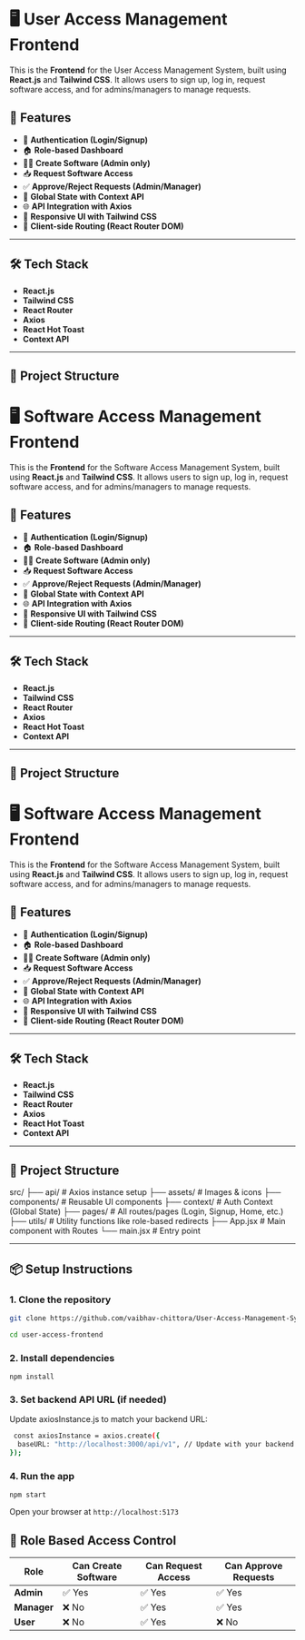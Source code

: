 # 🖥️ User Access Management Frontend

This is the **Frontend** for the User Access Management System, built using **React.js** and **Tailwind CSS**. It allows users to sign up, log in, request software access, and for admins/managers to manage requests.

## 🚀 Features

- 🔐 **Authentication (Login/Signup)**
- 🏠 **Role-based Dashboard**
- 🧑‍💻 **Create Software (Admin only)**
- 📥 **Request Software Access**
- ✅ **Approve/Reject Requests (Admin/Manager)**
- 🔄 **Global State with Context API**
- 🌐 **API Integration with Axios**
- 🎨 **Responsive UI with Tailwind CSS**
- 🧭 **Client-side Routing (React Router DOM)**

---

## 🛠️ Tech Stack

- **React.js**
- **Tailwind CSS**
- **React Router**
- **Axios**
- **React Hot Toast**
- **Context API**

---

## 📁 Project Structure

# 🖥️ Software Access Management Frontend

This is the **Frontend** for the Software Access Management System, built using **React.js** and **Tailwind CSS**. It allows users to sign up, log in, request software access, and for admins/managers to manage requests.

## 🚀 Features

- 🔐 **Authentication (Login/Signup)**
- 🏠 **Role-based Dashboard**
- 🧑‍💻 **Create Software (Admin only)**
- 📥 **Request Software Access**
- ✅ **Approve/Reject Requests (Admin/Manager)**
- 🔄 **Global State with Context API**
- 🌐 **API Integration with Axios**
- 🎨 **Responsive UI with Tailwind CSS**
- 🧭 **Client-side Routing (React Router DOM)**

---

## 🛠️ Tech Stack

- **React.js**
- **Tailwind CSS**
- **React Router**
- **Axios**
- **React Hot Toast**
- **Context API**

---

## 📁 Project Structure

# 🖥️ Software Access Management Frontend

This is the **Frontend** for the Software Access Management System, built using **React.js** and **Tailwind CSS**. It allows users to sign up, log in, request software access, and for admins/managers to manage requests.

## 🚀 Features

- 🔐 **Authentication (Login/Signup)**
- 🏠 **Role-based Dashboard**
- 🧑‍💻 **Create Software (Admin only)**
- 📥 **Request Software Access**
- ✅ **Approve/Reject Requests (Admin/Manager)**
- 🔄 **Global State with Context API**
- 🌐 **API Integration with Axios**
- 🎨 **Responsive UI with Tailwind CSS**
- 🧭 **Client-side Routing (React Router DOM)**

---

## 🛠️ Tech Stack

- **React.js**
- **Tailwind CSS**
- **React Router**
- **Axios**
- **React Hot Toast**
- **Context API**

---

## 📁 Project Structure

src/
├── api/ # Axios instance setup
├── assets/ # Images & icons
├── components/ # Reusable UI components
├── context/ # Auth Context (Global State)
├── pages/ # All routes/pages (Login, Signup, Home, etc.)
├── utils/ # Utility functions like role-based redirects
├── App.jsx # Main component with Routes
└── main.jsx # Entry point

---

## 📦 Setup Instructions

### 1. Clone the repository

```bash
git clone https://github.com/vaibhav-chittora/User-Access-Management-System-Frontend.git

cd user-access-frontend
```

### 2. Install dependencies

`npm install`

### 3. Set backend API URL (if needed)

Update axiosInstance.js to match your backend URL:

```bash
 const axiosInstance = axios.create({
  baseURL: "http://localhost:3000/api/v1", // Update with your backend URL
});

```

### 4. Run the app

`npm start`

Open your browser at `http://localhost:5173`

## 👥 Role Based Access Control

| **Role**    | **Can Create Software** | **Can Request Access** | **Can Approve Requests** |
| ----------- | ----------------------- | ---------------------- | ------------------------ |
| **Admin**   | ✅ Yes                  | ✅ Yes                 | ✅ Yes                   |
| **Manager** | ❌ No                   | ✅ Yes                 | ✅ Yes                   |
| **User**    | ❌ No                   | ✅ Yes                 | ❌ No                    |
